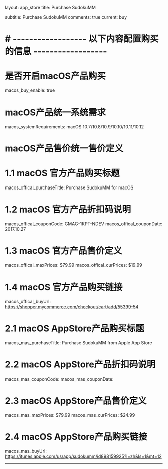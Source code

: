 layout: app_store
title: Purchase SudokuMM

subtitle: Purchase SudokuMM
comments: true
current: buy

# # ------------------ 以下内容配置购买的信息 ------------------

# 是否开启macOS产品购买
macos_buy_enable: true

# macOS产品统一系统需求
macos_systemRequirements: macOS 10.7/10.8/10.9/10.10/10.11/10.12

# macOS产品售价统一售价定义


# 1.1 macOS 官方产品购买标题
macos_offical_purchaseTitle: Purchase SudokuMM for macOS

# 1.2 macOS 官方产品折扣码说明
macos_offical_couponCode: GMAG-1KPT-NDEV
macos_offical_couponDate: 2017.10.27

# 1.3 macOS 官方产品售价定义
macos_offical_maxPrices: $79.99
macos_offical_curPrices: $19.99

# 1.4 macOS 官方产品购买链接
macos_offical_buyUrl: https://shopper.mycommerce.com/checkout/cart/add/55399-54

# 2.1 macOS AppStore产品购买标题
macos_mas_purchaseTitle: Purchase SudokuMM from Apple App Store

# 2.2 macOS AppStore产品折扣码说明
macos_mas_couponCode: 
macos_mas_couponDate: 

# 2.3 macOS AppStore产品售价定义
macos_mas_maxPrices: $79.99
macos_mas_curPrices: $24.99

# 2.4 macOS AppStore产品购买链接
macos_mas_buyUrl: https://itunes.apple.com/us/app/sudokumm/id898159925?l=zh&ls=1&mt=12

---